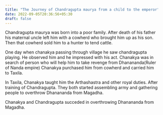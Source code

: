 ```yaml
---
title: "The Journey of Chandragupta maurya from a child to the emperor"
date: 2022-09-05T20:36:56+05:30
draft: false
---
```


Chandragupta maurya was born into a poor family. After death of his father his maternal uncle left him with a cowherd who brought him up as his son. Then that cowherd sold him to a hunter to tend cattle.

One day when chanakya passing through village he saw chandragupta playing. He observed him and he impressed with his act. Chanakya was in search of person who will help him to take revenge from Dhanananda(Ruler of Nanda empire) Chanakya purchased him from cowherd and carried him to Taxila. 

In Taxila, Chanakya taught him the Arthashastra and other royal duties. After training of Chandragupta. They both started assembling army and gathering people to overthrow Dhanananda from Magadha.

Chanakya and Chandragupta succeded in overthrowing Dhanananda from Magadha.